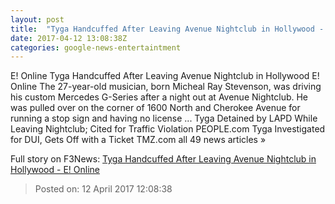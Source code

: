 ```yaml
---
layout: post
title:  "Tyga Handcuffed After Leaving Avenue Nightclub in Hollywood - E! Online"
date: 2017-04-12 13:08:38Z
categories: google-news-entertaintment
---
```


E! Online Tyga Handcuffed After Leaving Avenue Nightclub in Hollywood E! Online The 27-year-old musician, born Micheal Ray Stevenson, was driving his custom Mercedes G-Series after a night out at Avenue Nightclub. He was pulled over on the corner of 1600 North and Cherokee Avenue for running a stop sign and having no license ... Tyga Detained by LAPD While Leaving Nightclub; Cited for Traffic Violation PEOPLE.com Tyga Investigated for DUI, Gets Off with a Ticket TMZ.com all 49 news articles »


Full story on F3News: [Tyga Handcuffed After Leaving Avenue Nightclub in Hollywood - E! Online](http://www.f3nws.com/n/W2AqWF)

> Posted on: 12 April 2017 12:08:38
